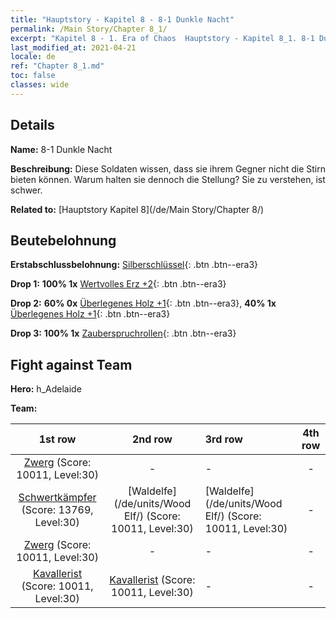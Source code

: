```yaml
---
title: "Hauptstory - Kapitel 8 - 8-1 Dunkle Nacht"
permalink: /Main Story/Chapter 8_1/
excerpt: "Kapitel 8 - 1. Era of Chaos  Hauptstory - Kapitel 8_1. 8-1 Dunkle Nacht"
last_modified_at: 2021-04-21
locale: de
ref: "Chapter 8_1.md"
toc: false
classes: wide
---
```


## Details

 **Name:** 8-1 Dunkle Nacht

 **Beschreibung:** Diese Soldaten wissen, dass sie ihrem Gegner nicht die Stirn bieten können. Warum halten sie dennoch die Stellung? Sie zu verstehen, ist schwer.

 **Related to:** [Hauptstory Kapitel 8](/de/Main Story/Chapter 8/)

## Beutebelohnung

 **Erstabschlussbelohnung:** [Silberschlüssel](/de/Items/con_693/){: .btn .btn--era3}

 **Drop 1:** **100% 1x** [Wertvolles Erz +2](/de/Items/mat_26/){: .btn .btn--era3}

 **Drop 2:** **60% 0x** [Überlegenes Holz +1](/de/Items/mat_20/){: .btn .btn--era3}, **40% 1x** [Überlegenes Holz +1](/de/Items/mat_20/){: .btn .btn--era3}

 **Drop 3:** **100% 1x** [Zauberspruchrollen](/de/Items/con_694/){: .btn .btn--era3}


## Fight against Team
 **Hero:** h_Adelaide

 **Team:**


  | 1st row | 2nd row | 3rd row | 4th row |
  |:----:|:----:|:----|:----:|
  | [Zwerg](/de/units/Dwarf/) (Score: 10011, Level:30)  | - | - | - |
  | [Schwertkämpfer](/de/units/Swordsman/) (Score: 13769, Level:30)  | [Waldelfe](/de/units/Wood Elf/) (Score: 10011, Level:30)  | [Waldelfe](/de/units/Wood Elf/) (Score: 10011, Level:30)  | - |
  | [Zwerg](/de/units/Dwarf/) (Score: 10011, Level:30)  | - | - | - |
  | [Kavallerist](/de/units/Cavalier/) (Score: 10011, Level:30)  | [Kavallerist](/de/units/Cavalier/) (Score: 10011, Level:30)  | - | - |


